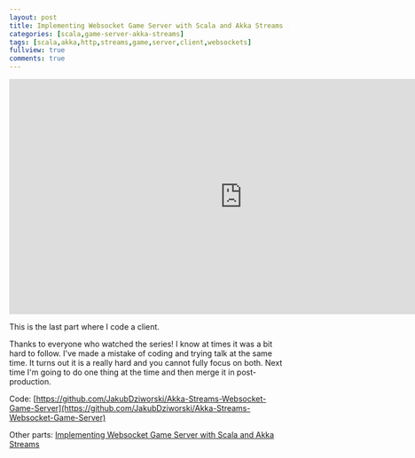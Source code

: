 ```yaml
---
layout: post
title: Implementing Websocket Game Server with Scala and Akka Streams [Part 4/4]
categories: [scala,game-server-akka-streams]
tags: [scala,akka,http,streams,game,server,client,websockets]
fullview: true
comments: true
---
```


<iframe width="840" height="425" src="https://www.youtube.com/embed/gqHgnbDBTIw" frameborder="0" allowfullscreen></iframe>


This is the last part where I code a client.

Thanks to everyone who watched the series!
I know at times it was a bit hard to follow.
I've made a mistake of coding and trying talk at the same time. 
It turns out it is a really hard and you cannot fully focus on both.
Next time I'm going to do one thing at the time and then merge it in post-production.

Code: [https://github.com/JakubDziworski/Akka-Streams-Websocket-Game-Server](https://github.com/JakubDziworski/Akka-Streams-Websocket-Game-Server)

Other parts: [Implementing Websocket Game Server with Scala and Akka Streams](http://jakubdziworski.github.io/categories.html#game-server-akka-streams-ref)